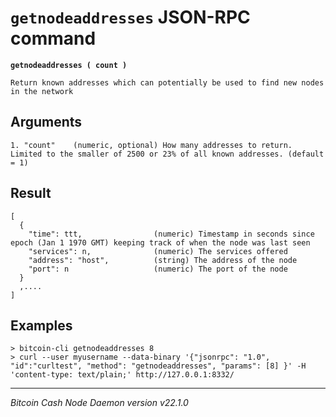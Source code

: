 `getnodeaddresses` JSON-RPC command
===================================

**`getnodeaddresses ( count )`**

```
Return known addresses which can potentially be used to find new nodes in the network
```

Arguments
---------

```
1. "count"    (numeric, optional) How many addresses to return. Limited to the smaller of 2500 or 23% of all known addresses. (default = 1)
```

Result
------

```
[
  {
    "time": ttt,                (numeric) Timestamp in seconds since epoch (Jan 1 1970 GMT) keeping track of when the node was last seen
    "services": n,              (numeric) The services offered
    "address": "host",          (string) The address of the node
    "port": n                   (numeric) The port of the node
  }
  ,....
]
```

Examples
--------

```
> bitcoin-cli getnodeaddresses 8
> curl --user myusername --data-binary '{"jsonrpc": "1.0", "id":"curltest", "method": "getnodeaddresses", "params": [8] }' -H 'content-type: text/plain;' http://127.0.0.1:8332/
```

***

*Bitcoin Cash Node Daemon version v22.1.0*

